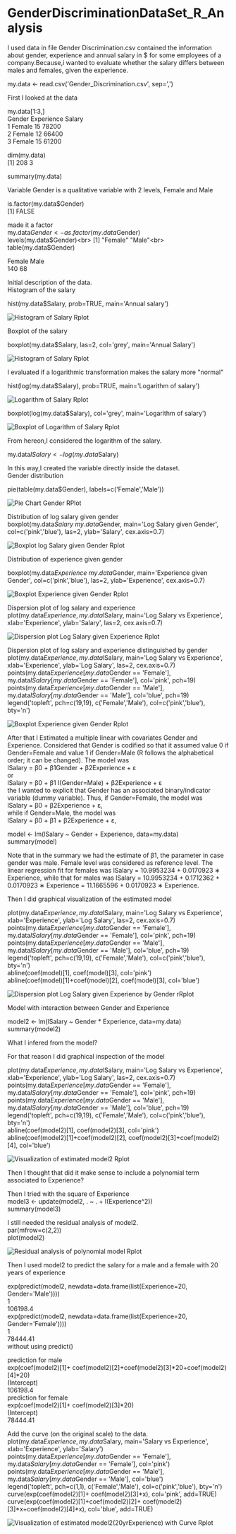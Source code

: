 # GenderDiscriminationDataSet_R_Analysis
I used data in file Gender Discrimination.csv contained the information about gender, experience and annual salary in $ for some employees of a company.Because,i wanted to evaluate whether the salary differs between males and females, given the experience. <br>

my.data <- read.csv('Gender_Discrimination.csv', sep=',') <br>

First I looked at the data <br>

my.data[1:3,] <br>
   Gender  Experience  Salary<br>
1  Female    15         78200<br>
2  Female    12         66400<br>
3  Female    15         61200<br>

dim(my.data)<br>
[1] 208 3<br>

summary(my.data)<br>

Variable Gender is a qualitative variable with 2 levels, Female and Male<br>

is.factor(my.data$Gender)<br>
[1] FALSE<br>

made it a factor<br>
my.data$Gender <- as.factor(my.data$Gender)<br>
levels(my.data$Gender)<br>
[1] "Female" "Male"<br>
table(my.data$Gender)<br>

Female    Male<br>
 140      68<br>
 
Initial description of the data.<br>
Histogram of the salary<br>

hist(my.data$Salary, prob=TRUE, main='Annual salary')<br>

![Histogram of Salary Rplot](https://github.com/adnantheanalyst/GenderDiscriminationDataSet_R_Analysis/assets/16821246/8b1cdf8f-8252-42d0-a54f-1ef9c582a9c0)

Boxplot of the salary<br>

boxplot(my.data$Salary, las=2, col='grey', main='Annual Salary')<br>

![Histogram of Salary Rplot](https://github.com/adnantheanalyst/GenderDiscriminationDataSet_R_Analysis/assets/16821246/3acf9aa6-99b8-4757-b67c-5e76ffd5d467)

I evaluated if a logarithmic transformation makes the salary more "normal"<br>

hist(log(my.data$Salary), prob=TRUE, main='Logarithm of salary')<br>

![Logarithm of Salary Rplot](https://github.com/adnantheanalyst/GenderDiscriminationDataSet_R_Analysis/assets/16821246/689bd87e-0a65-426f-954b-153d89ee0b55)

boxplot(log(my.data$Salary), col='grey', main='Logarithm of salary')<br>

![Boxplot of Logarithm of Salary Rplot](https://github.com/adnantheanalyst/GenderDiscriminationDataSet_R_Analysis/assets/16821246/87f92f8e-fa1d-425b-986b-35c23afd1d13)

From hereon,I considered the logarithm of the salary.<br>

my.data$lSalary <- log(my.data$Salary)<br>

In this way,I created the variable directly inside the dataset.<br>
Gender distribution<br>

pie(table(my.data$Gender), labels=c('Female','Male'))<br>

![Pie Chart Gender RPlot](https://github.com/adnantheanalyst/GenderDiscriminationDataSet_R_Analysis/assets/16821246/98a40263-c9f5-404d-b4d3-5aea8614a62c)

Distribution of log salary given gender<br>
boxplot(my.data$Salary~my.data$Gender, main='Log Salary given Gender', col=c('pink','blue'), las=2, ylab='Salary', cex.axis=0.7)<br>

![Boxplot log Salary given Gender Rplot](https://github.com/adnantheanalyst/GenderDiscriminationDataSet_R_Analysis/assets/16821246/454a8364-bb96-4b2c-9903-59ccc0e4fc93)

Distribution of experience given gender<br>

boxplot(my.data$Experience~my.data$Gender, main='Experience given Gender', col=c('pink','blue'), las=2, ylab='Experience', cex.axis=0.7)<br>

![Boxplot Experience given Gender Rplot](https://github.com/adnantheanalyst/GenderDiscriminationDataSet_R_Analysis/assets/16821246/3ba35707-28c7-4241-bfa8-a952692f11c6)

Dispersion plot of log salary and experience<br>
plot(my.data$Experience, my.data$lSalary, main='Log Salary vs Experience', xlab='Experience', ylab='Salary', las=2, cex.axis=0.7)<br>

![Dispersion plot Log Salary given Experience Rplot](https://github.com/adnantheanalyst/GenderDiscriminationDataSet_R_Analysis/assets/16821246/5f0b3527-967a-47ed-86e3-f7e5eabb55fb)

Dispersion plot of log salary and experience distinguished by gender<br>
plot(my.data$Experience, my.data$lSalary, main='Log Salary vs Experience', xlab='Experience', ylab='Log Salary', las=2, cex.axis=0.7)<br>
points(my.data$Experience[my.data$Gender == 'Female'], my.data$lSalary[my.data$Gender == 'Female'], col='pink', pch=19)<br>
points(my.data$Experience[my.data$Gender == 'Male'], my.data$lSalary[my.data$Gender == 'Male'], col='blue', pch=19)<br>
legend('topleft', pch=c(19,19), c('Female','Male'), col=c('pink','blue'), bty='n')<br>

![Boxplot Experience given Gender Rplot](https://github.com/adnantheanalyst/GenderDiscriminationDataSet_R_Analysis/assets/16821246/293399dc-2adf-4151-8a7f-f121d2434285)

After that I Estimated a multiple linear with covariates Gender and Experience. Considered that Gender is codified so that it assumed value 0 if Gender=Female and value 1 if Gender=Male (R follows the alphabetical order; it can be changed). The model was<br>
                          lSalary = β0 + β1Gender + β2Experience + ε<br>
or<br>
                     lSalary = β0 + β1 I(Gender=Male) + β2Experience + ε<br>
the I wanted to explicit that Gender has an associated binary/indicator variable (dummy variable). Thus, if Gender=Female, the model was<br>
                                lSalary = β0 + β2Experience + ε,<br>
while if Gender=Male, the model was<br>
                            lSalary = β0 + β1 + β2Experience + ε,<br>
                              
model <- lm(lSalary ~ Gender + Experience, data=my.data)<br>
summary(model)<br>

Note that in the summary we had the estimate of β1, the parameter in case gender was male. Female level was considered as reference level. The linear regression fit for females was lSalary = 10.9953234 + 0.0170923 ∗ Experience, while that for males was lSalary = 10.9953234 + 0.1712362 + 0.0170923 ∗ Experience = 11.1665596 + 0.0170923 ∗ Experience.<br>

Then I did graphical visualization of the estimated model<br>

plot(my.data$Experience, my.data$lSalary, main='Log Salary vs Experience', xlab='Experience', ylab='Log Salary', las=2, cex.axis=0.7)<br>
points(my.data$Experience[my.data$Gender == 'Female'], my.data$lSalary[my.data$Gender == 'Female'], col='pink', pch=19)<br>
points(my.data$Experience[my.data$Gender == 'Male'], my.data$lSalary[my.data$Gender == 'Male'], col='blue', pch=19)<br>
legend('topleft', pch=c(19,19), c('Female','Male'), col=c('pink','blue'), bty='n')<br>
abline(coef(model)[1], coef(model)[3], col='pink')<br>
abline(coef(model)[1]+coef(model)[2], coef(model)[3], col='blue')<br>

![Dispersion plot Log Salary given Experience by Gender rRplot](https://github.com/adnantheanalyst/GenderDiscriminationDataSet_R_Analysis/assets/16821246/7df67a38-5e51-47c8-a451-bbf67fc29e14)

Model with interaction between Gender and Experience<br>

model2 <- lm(lSalary ~ Gender * Experience, data=my.data)<br>
summary(model2)<br>

What I infered from the model?<br>


For that reason I did graphical inspection of the model<br>

plot(my.data$Experience, my.data$lSalary, main='Log Salary vs Experience', xlab='Experience', ylab='Log Salary', las=2, cex.axis=0.7)<br>
points(my.data$Experience[my.data$Gender == 'Female'], my.data$lSalary[my.data$Gender == 'Female'], col='pink', pch=19)<br>
points(my.data$Experience[my.data$Gender == 'Male'], my.data$lSalary[my.data$Gender == 'Male'], col='blue', pch=19)<br>
legend('topleft', pch=c(19,19), c('Female','Male'), col=c('pink','blue'), bty='n')<br>
abline(coef(model2)[1], coef(model2)[3], col='pink')<br>
abline(coef(model2)[1]+coef(model2)[2], coef(model2)[3]+coef(model2)[4], col='blue')<br>

![Visualization of estimated model2 Rplot](https://github.com/adnantheanalyst/GenderDiscriminationDataSet_R_Analysis/assets/16821246/23da481e-83bc-4ae3-bc1c-5b534e8dce81)

Then I thought that did it make sense to include a polynomial term associated to Experience?<br>

Then I tried with the square of Experience<br>
model3 <- update(model2, . ~ . + I(Experience^2))<br>
summary(model3)<br>

I still needed the residual analysis of model2.<br>
par(mfrow=c(2,2))<br>
plot(model2)<br>


![Residual analysis of polynomial model Rplot](https://github.com/adnantheanalyst/GenderDiscriminationDataSet_R_Analysis/assets/16821246/11c2bb71-006e-437a-9ec8-73b8dea36114)

Then I used model2 to predict the salary for a male and a female with 20 years of experience<br>

exp(predict(model2, newdata=data.frame(list(Experience=20, Gender='Male'))))<br>
1<br>
106198.4<br>
exp(predict(model2, newdata=data.frame(list(Experience=20, Gender='Female'))))<br>
1<br>
78444.41<br>
without using predict()<br>

prediction for male<br>
exp(coef(model2)[1]+ coef(model2)[2]+coef(model2)[3]*20+coef(model2)[4]*20)<br>
(Intercept)<br>
106198.4<br>
prediction for female<br>
exp(coef(model2)[1]+ coef(model2)[3]*20)<br>
(Intercept)<br>
78444.41<br>

Add the curve (on the original scale) to the data.<br>
plot(my.data$Experience, my.data$Salary, main='Salary vs Experience', xlab='Experience', ylab='Salary')<br>
points(my.data$Experience[my.data$Gender == 'Female'], my.data$Salary[my.data$Gender == 'Female'], col='pink')<br>
points(my.data$Experience[my.data$Gender == 'Male'], my.data$Salary[my.data$Gender == 'Male'], col='blue')<br>
legend('topleft', pch=c(1,1), c('Female','Male'), col=c('pink','blue'), bty='n')<br>
curve(exp(coef(model2)[1]+ coef(model2)[3]*x), col='pink', add=TRUE)<br>
curve(exp(coef(model2)[1]+coef(model2)[2]+ coef(model2)[3]*x+coef(model2)[4]*x), col='blue', add=TRUE)<br>

![Visualization of estimated model2(20yrExperience) with Curve Rplot](https://github.com/adnantheanalyst/GenderDiscriminationDataSet_R_Analysis/assets/16821246/55dae6da-33fa-4514-8168-17464105105e)
